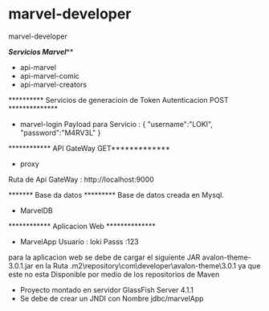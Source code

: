 # marvel-developer
marvel-developer

*************Servicios Marvel***************

- api-marvel
- api-marvel-comic
- api-marvel-creators

********** Servicios de generacioin de Token Autenticacion POST **************
- marvel-login 
Payload para Servicio :
{
    "username":"LOKI",
    "password":"M4RV3L"
}

************ API GateWay GET*************
- proxy

Ruta de Api GateWay : http://localhost:9000

******* Base da datos *********
Base de datos creada en Mysql.
- MarvelDB

************ Aplicacion Web **************
- MarvelApp
Usuario : loki
Passs :123

para la aplicacion web se debe de cargar el siguiente JAR avalon-theme-3.0.1.jar  en la Ruta .m2\repository\com\developer\avalon-theme\3.0.1
ya que este no esta Disponible por medio de los repositorios de Maven

- Proyecto montado en servidor GlassFish Server 4.1.1
- Se debe de crear un JNDI con Nombre  jdbc/marvelApp